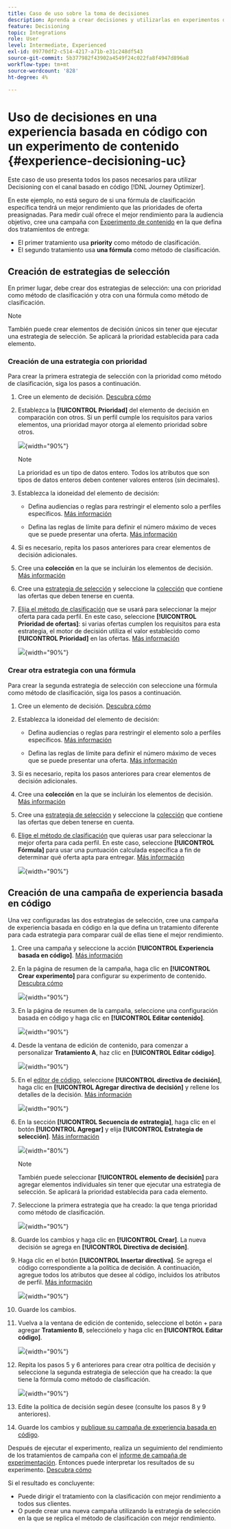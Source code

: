 ```yaml
---
title: Caso de uso sobre la toma de decisiones
description: Aprenda a crear decisiones y utilizarlas en experimentos de contenido con el canal de experiencia basado en código
feature: Decisioning
topic: Integrations
role: User
level: Intermediate, Experienced
exl-id: 09770df2-c514-4217-a71b-e31c248df543
source-git-commit: 5b377982f43902a4549f24c022fa8f4947d896a8
workflow-type: tm+mt
source-wordcount: '828'
ht-degree: 4%

---
```


# Uso de decisiones en una experiencia basada en código con un experimento de contenido {#experience-decisioning-uc}

Este caso de uso presenta todos los pasos necesarios para utilizar Decisioning con el canal basado en código [!DNL Journey Optimizer].

En este ejemplo, no está seguro de si una fórmula de clasificación específica tendrá un mejor rendimiento que las prioridades de oferta preasignadas. Para medir cuál ofrece el mejor rendimiento para la audiencia objetivo, cree una campaña con [Experimento de contenido](../content-management/content-experiment.md) en la que defina dos tratamientos de entrega:

* El primer tratamiento usa **priority** como método de clasificación.
* El segundo tratamiento usa **una fórmula** como método de clasificación.

## Creación de estrategias de selección

En primer lugar, debe crear dos estrategias de selección: una con prioridad como método de clasificación y otra con una fórmula como método de clasificación.

>[!NOTE]
>
>También puede crear elementos de decisión únicos sin tener que ejecutar una estrategia de selección. Se aplicará la prioridad establecida para cada elemento.

### Creación de una estrategia con prioridad

Para crear la primera estrategia de selección con la prioridad como método de clasificación, siga los pasos a continuación.

1. Cree un elemento de decisión. [Descubra cómo](items.md)

1. Establezca la **[!UICONTROL Prioridad]** del elemento de decisión en comparación con otros. Si un perfil cumple los requisitos para varios elementos, una prioridad mayor otorga al elemento prioridad sobre otros.

   ![](assets/exd-uc-item-priority.png){width="90%"}

   >[!NOTE]
   >
   >La prioridad es un tipo de datos entero. Todos los atributos que son tipos de datos enteros deben contener valores enteros (sin decimales).

1. Establezca la idoneidad del elemento de decisión:

   * Defina audiencias o reglas para restringir el elemento solo a perfiles específicos. [Más información](items.md#eligibility)

   * Defina las reglas de límite para definir el número máximo de veces que se puede presentar una oferta. [Más información](items.md#capping)

1. Si es necesario, repita los pasos anteriores para crear elementos de decisión adicionales.

1. Cree una **colección** en la que se incluirán los elementos de decisión. [Más información](collections.md)

1. Cree una [estrategia de selección](selection-strategies.md#create-selection-strategy) y seleccione la [colección](collections.md) que contiene las ofertas que deben tenerse en cuenta.

1. [Elija el método de clasificación](#select-ranking-method) que se usará para seleccionar la mejor oferta para cada perfil. En este caso, seleccione **[!UICONTROL Prioridad de ofertas]**: si varias ofertas cumplen los requisitos para esta estrategia, el motor de decisión utiliza el valor establecido como **[!UICONTROL Prioridad]** en las ofertas. [Más información](selection-strategies.md#offer-priority)

   ![](assets/exd-uc-strategy-priority.png){width="90%"}

### Crear otra estrategia con una fórmula

Para crear la segunda estrategia de selección con seleccione una fórmula como método de clasificación, siga los pasos a continuación.

1. Cree un elemento de decisión. [Descubra cómo](items.md)

   <!--Do you need to set the same **[!UICONTROL Priority]** as for the first decision item, or it won't be considered at all?-->

1. Establezca la idoneidad del elemento de decisión:

   * Defina audiencias o reglas para restringir el elemento solo a perfiles específicos. [Más información](items.md#eligibility)

   * Defina las reglas de límite para definir el número máximo de veces que se puede presentar una oferta. [Más información](items.md#capping)

1. Si es necesario, repita los pasos anteriores para crear elementos de decisión adicionales.

1. Cree una **colección** en la que se incluirán los elementos de decisión. [Más información](collections.md)

1. Cree una [estrategia de selección](selection-strategies.md#create-selection-strategy) y seleccione la [colección](collections.md) que contiene las ofertas que deben tenerse en cuenta.

1. [Elige el método de clasificación](#select-ranking-method) que quieras usar para seleccionar la mejor oferta para cada perfil. En este caso, seleccione **[!UICONTROL Fórmula]** para usar una puntuación calculada específica a fin de determinar qué oferta apta para entregar. [Más información](selection-strategies.md#ranking-formula)

   ![](assets/exd-uc-strategy-formula.png){width="90%"}

## Creación de una campaña de experiencia basada en código

<!--To present the best dynamic offer and experience to your visitors on your website or mobile app, add a decision policy to a code-based campaign.

Define two delivery treatments each containing a different decision policy.-->

Una vez configuradas las dos estrategias de selección, cree una campaña de experiencia basada en código en la que defina un tratamiento diferente para cada estrategia para comparar cuál de ellas tiene el mejor rendimiento.

1. Cree una campaña y seleccione la acción **[!UICONTROL Experiencia basada en código]**. [Más información](../code-based/create-code-based.md)

1. En la página de resumen de la campaña, haga clic en **[!UICONTROL Crear experimento]** para configurar su experimento de contenido. [Descubra cómo](../content-management/content-experiment.md)

   ![](assets/exd-uc-create-experiment.png){width="90%"}

1. En la página de resumen de la campaña, seleccione una configuración basada en código y haga clic en **[!UICONTROL Editar contenido]**.

   ![](assets/exd-uc-edit-cbe-content.png){width="90%"}

1. Desde la ventana de edición de contenido, para comenzar a personalizar **Tratamiento A**, haz clic en **[!UICONTROL Editar código]**.

   ![](assets/exd-uc-experiment-treatment-a.png){width="90%"}

1. En el [editor de código](../code-based/create-code-based.md#edit-code), seleccione **[!UICONTROL directiva de decisión]**, haga clic en **[!UICONTROL Agregar directiva de decisión]** y rellene los detalles de la decisión. [Más información](create-decision.md#add)

   ![](assets/decision-code-based-create.png){width="90%"}

1. En la sección **[!UICONTROL Secuencia de estrategia]**, haga clic en el botón **[!UICONTROL Agregar]** y elija **[!UICONTROL Estrategia de selección]**. [Más información](create-decision.md#select)

   ![](assets/decision-code-based-strategy-sequence.png){width="80%"}

   >[!NOTE]
   >
   >También puede seleccionar **[!UICONTROL elemento de decisión]** para agregar elementos individuales sin tener que ejecutar una estrategia de selección. Se aplicará la prioridad establecida para cada elemento.

1. Seleccione la primera estrategia que ha creado: la que tenga prioridad como método de clasificación.

   ![](assets/exd-uc-experiment-strategy-priority.png){width="90%"}

1. Guarde los cambios y haga clic en **[!UICONTROL Crear]**. La nueva decisión se agrega en **[!UICONTROL Directiva de decisión]**.

1. Haga clic en el botón **[!UICONTROL Insertar directiva]**. Se agrega el código correspondiente a la política de decisión. A continuación, agregue todos los atributos que desee al código, incluidos los atributos de perfil. [Más información](create-decision.md#use-decision-policy)

   ![](assets/exd-uc-experiment-insert-policy.png){width="90%"}

1. Guarde los cambios.

1. Vuelva a la ventana de edición de contenido, seleccione el botón + para agregar **Tratamiento B**, selecciónelo y haga clic en **[!UICONTROL Editar código]**.

   ![](assets/exd-uc-experiment-treatment-b.png){width="90%"}

1. Repita los pasos 5 y 6 anteriores para crear otra política de decisión y seleccione la segunda estrategia de selección que ha creado: la que tiene la fórmula como método de clasificación. <!--Do you need to create exactly the same content to compare only the ranking method?-->

   ![](assets/exd-uc-experiment-strategy-formula.png){width="90%"}

1. Edite la política de decisión según desee (consulte los pasos 8 y 9 anteriores).

1. Guarde los cambios y [publique su campaña de experiencia basada en código](../code-based/publish-code-based.md).

Después de ejecutar el experimento, realiza un seguimiento del rendimiento de los tratamientos de campaña con el [informe de campaña de experimentación](../reports/campaign-global-report-cja-experimentation.md).<!-- and [report on decisioning](cja-reporting.md).--> Entonces puede interpretar los resultados de su experimento. [Descubra cómo](../content-management/get-started-experiment.md#interpret-results)

Si el resultado es concluyente:

* Puede dirigir el tratamiento con la clasificación con mejor rendimiento a todos sus clientes.
* O puede crear una nueva campaña utilizando la estrategia de selección en la que se replica el método de clasificación con mejor rendimiento.